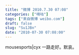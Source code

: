 ```yaml
---
title: "微博 2010.7.30 07:08"
categories: ["嘀咕"]
tags: ["来自微博 weibo.com"]
draft: false
slug: "Su1JBn"
date: "2010-07-30 07:08:00"
---
```


<p>mousesports|cyx 一路走好。默哀。 ​​​​</p>
